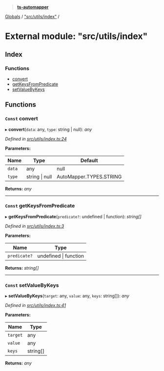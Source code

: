 > **[ts-automapper](../README.md)**

[Globals](../globals.md) / ["src/utils/index"](_src_utils_index_.md) /

# External module: "src/utils/index"

## Index

### Functions

* [convert](_src_utils_index_.md#const-convert)
* [getKeysFromPredicate](_src_utils_index_.md#const-getkeysfrompredicate)
* [setValueByKeys](_src_utils_index_.md#const-setvaluebykeys)

## Functions

### `Const` convert

▸ **convert**(`data`: any, `type`: string | null): *any*

*Defined in [src/utils/index.ts:24](https://github.com/MADEiN83/ts-automapper/blob/08fcd5c/src/utils/index.ts#L24)*

**Parameters:**

Name | Type | Default |
------ | ------ | ------ |
`data` | any |  null |
`type` | string \| null |  AutoMapper.TYPES.STRING |

**Returns:** *any*

___

### `Const` getKeysFromPredicate

▸ **getKeysFromPredicate**(`predicate?`: undefined | function): *string[]*

*Defined in [src/utils/index.ts:3](https://github.com/MADEiN83/ts-automapper/blob/08fcd5c/src/utils/index.ts#L3)*

**Parameters:**

Name | Type |
------ | ------ |
`predicate?` | undefined \| function |

**Returns:** *string[]*

___

### `Const` setValueByKeys

▸ **setValueByKeys**(`target`: any, `value`: any, `keys`: string[]): *any*

*Defined in [src/utils/index.ts:41](https://github.com/MADEiN83/ts-automapper/blob/08fcd5c/src/utils/index.ts#L41)*

**Parameters:**

Name | Type |
------ | ------ |
`target` | any |
`value` | any |
`keys` | string[] |

**Returns:** *any*
